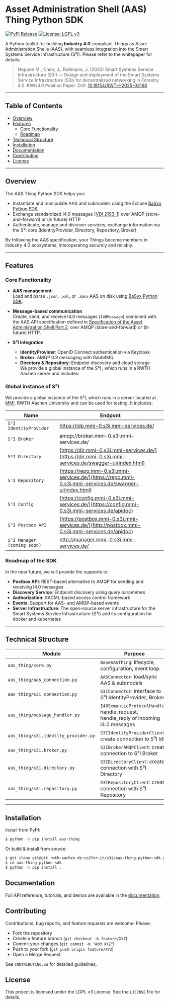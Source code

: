 # Asset Administration Shell (AAS) Thing Python SDK  

[![PyPI Release](https://img.shields.io/badge/pypi-v1.0.0_-orange)](https://pypi.org/project/fml40-reference-implementation/)  [![License: LGPL v3](https://img.shields.io/badge/License-LGPLv3%20-blue.svg)](https://www.gnu.org/licenses/lgpl-3.0.html)

A Python toolkit for building **Industry 4.0**-compliant Things as Asset Administration Shells (AAS), with seamless integration into the Smart Systems Service Infrastructure (S³I). 
Please refer to the whitepaper for details:

> Hoppen M., Chen, J., Roßmann, J. (2025) Smart Systems Service Infrastructure (S3I) — Design and deployment of the Smart Systems Service Infrastructure (S3I) for decentralized networking in Forestry 4.0. KWH4.0 Position Paper. DOI: [10.18154/RWTH-2025-03168](https://doi.org/10.18154/RWTH-2025-03168) 

---

## Table of Contents

- [Overview](#overview)  
- [Features](#features)  
  - [Core Functionality](#core-functionality)  
  - [Roadmap](#roadmap) 
- [Technical Structure](#technical-structure)  
- [Installation](#installation)  
- [Documentation](#documentation)  
- [Contributing](#contributing)  
- [License](#license)  

---

## Overview

The AAS Thing Python SDK helps you:

- Instantiate and manipulate AAS and submodels using the Eclipse [BaSyx Python SDK](https://github.com/eclipse-basyx/basyx-python-sdk)
- Exchange standardized I4.0 messages ([VDI 2193-1](https://www.vdi.de/fileadmin/pages/vdi_de/redakteure/richtlinien/inhaltsverzeichnisse/3134409.pdf)) over AMQP (store-and-forward) or (in future) HTTP  
- Authenticate, manage and discover services, exchange information via the S³I core (IdentityProvider, Directory, Repository, Broker)  

By following the AAS specification, your Things become members in Industry 4.0 ecosystems, interoperating securely and reliably.

---

## Features

### Core Functionality

- **AAS management**  
  Load and parse `.json`, `.xml`, or `.aasx` AAS on disk using [BaSyx Python SDK](https://github.com/eclipse-basyx/basyx-python-sdk).

- **Message-based communication**  
  Create, send, and receive I4.0 messages (`I40Message`) combined with the AAS API specification defined in [Specification of the Asset Administration Shell Part 2](https://industrialdigitaltwin.org/en/content-hub/aasspecifications/specification-of-the-asset-administration-shell-part-2-application-programming-interfaces-idta-number-01002-3-0-4), over AMQP (store-and-forward) or (in future) HTTP.


- **S³I integration**  
  - **IdentityProvider**: OpenID Connect authentication via Keycloak  
  - **Broker**: AMQP 0.9 messaging with RabbitMQ  
  - **Directory & Repository**: Endpoint discovery and cloud storage  
  We provide a global instance of the S³I , which runs in a RWTH Aachen server and includes:

### Global instance of S³I
  We provide a global instance of the S³I, which runs in a server located at [MMI](https://www.mmi.rwth-aachen.de/), RWTH Aachen University and can be used for testing. It includes:

| Name                        | Endpont                                                                                                 |
|-----------------------------|---------------------------------------------------------------------------------------------------------|
| `S³I IdentityProvider`      | https://idp.mmi-0.s3i.mmi-services.de/                                                                  |
| `S³I Broker`                | amqp://broker.mmi-0.s3i.mmi-services.de/                                                                |
| `S³I Directory`             | [https://dir.mmi-0.s3i.mmi-services.de/](https://dir.mmi-0.s3i.mmi-services.de/swagger-ui/index.html)   | 
| `S³I Repository`            | [https://repo.mmi-0.s3i.mmi-services.de/](https://repo.mmi-0.s3i.mmi-services.de/swagger-ui/index.html) |
| `S³I Config`                | [https://config.mmi-0.s3i.mmi-services.de/](https://config.mmi-0.s3i.mmi-services.de/apidoc)            |
| `S³I Postbox API`           | [https://postbox.mmi-0.s3i.mmi-services.de/](http://postbox.mmi-0.s3i.mmi-services.de/apidoc)           |	
| `S³I Manager (coming soon)` | http://manager.mmi-0.s3i.mmi-services.de/                                                               |	

### Roadmap of the SDK
In the near future, we will provide the supports to: 
- **Postbox API**: REST-based alternative to AMQP for sending and receiving I4.0 messages
- **Discovery Service**: Endpoint discovery using query parameters
- **Authorization**: XACML-based access control framework 
- **Events**: Support for AAS- and AMQP-based events
- **Server Infrastructure**: The open-source server infrastructure for the Smart Systems Service Infrastructure (S³I) and its configuration for docker and kubernetes

---

## Technical Structure

| Module                               | Purpose                                                                              |
|--------------------------------------|--------------------------------------------------------------------------------------|
| `aas_thing/core.py`                  | `BaseAASThing`: lifecycle, configuration, event loop                                 |
| `aas_thing/aas_connection.py`        | `AASConnector`: load/sync AAS & submodels                                            |
| `aas_thing/s3i_connection.py`        | `S3IConnector`: interface to S³I IdentityProvider, Broker                            | 
| `aas_thing/message_handler.py`       | `I40SemanticProtocolHandler`: handle_request, handle_reply of incoming I4.0 messages |
| `aas_thing/s3i.identity_provider.py` | `S3IIdentityProviderClient`: create connection to S³I IdP                            |
| `aas_thing/s3i.broker.py`            | `S3IBrokerAMQPClient`: create connection to S³I Broker                               |
| `aas_thing/s3i.directory.py`         | `S3IDirectoryClient`: create connection with S³I Directory                           |
| `aas_thing/s3i.repository.py`        | `S3IRepositoryClient`: create connection with S³I Repository                         |

---

## Installation

Install from PyPI:

```bash
$ python -m pip install aas-thing
```

Or build & install from source:

```bash
$ git clone git@git.rwth-aachen.de:co2for-it/s3i/aas-thing-python-sdk.git
$ cd aas-thing-python-sdk
$ python -m pip install .
```

## Documentation
Full API reference, tutorials, and demos are available in the [documentation](https://co2for-it.pages.rwth-aachen.de/s3i/aas-thing-python-sdk/).

## Contributing
Contributions, bug reports, and feature requests are welcome! 
Please:

- Fork the repository
- Create a feature branch (``git checkout -b feature/XYZ``)
- Commit your changes (``git commit -m "Add XYZ"``)
- Push to your fork (``git push origin feature/XYZ``)
- Open a Merge Request

See ``CONTRIBUTING.md`` for detailed guidelines.

## License
This project is licensed under the LGPL v3 License. See the ``LICENSE`` file for details.